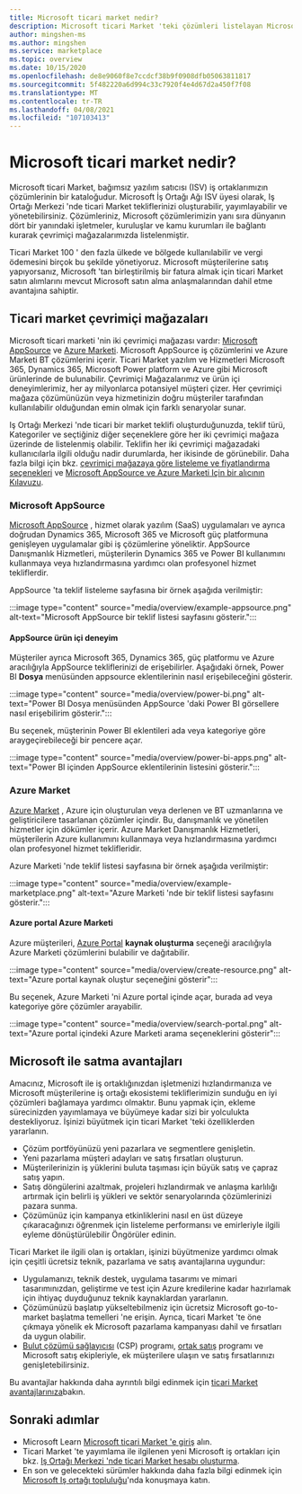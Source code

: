 ```yaml
---
title: Microsoft ticari market nedir?
description: Microsoft ticari Market 'teki çözümleri listelayan Microsoft iş ortakları için avantajlara ve seçeneklere genel bakış.
author: mingshen-ms
ms.author: mingshen
ms.service: marketplace
ms.topic: overview
ms.date: 10/15/2020
ms.openlocfilehash: de8e9060f8e7ccdcf38b9f0908dfb05063811817
ms.sourcegitcommit: 5f482220a6d994c33c7920f4e4d67d2a450f7f08
ms.translationtype: MT
ms.contentlocale: tr-TR
ms.lasthandoff: 04/08/2021
ms.locfileid: "107103413"
---
```

# <a name="what-is-the-microsoft-commercial-marketplace"></a>Microsoft ticari market nedir?

Microsoft ticari Market, bağımsız yazılım satıcısı (ISV) iş ortaklarımızın çözümlerinin bir kataloğudur. Microsoft İş Ortağı Ağı ISV üyesi olarak, Iş Ortağı Merkezi 'nde ticari Market tekliflerinizi oluşturabilir, yayımlayabilir ve yönetebilirsiniz. Çözümleriniz, Microsoft çözümlerimizin yanı sıra dünyanın dört bir yanındaki işletmeler, kuruluşlar ve kamu kurumları ile bağlantı kurarak çevrimiçi mağazalarımızda listelenmiştir.

Ticari Market 100 ' den fazla ülkede ve bölgede kullanılabilir ve vergi ödemesini birçok bu şekilde yönetiyoruz. Microsoft müşterilerine satış yapıyorsanız, Microsoft 'tan birleştirilmiş bir fatura almak için ticari Market satın alımlarını mevcut Microsoft satın alma anlaşmalarından dahil etme avantajına sahiptir.

## <a name="commercial-marketplace-online-stores"></a>Ticari market çevrimiçi mağazaları

Microsoft ticari marketi 'nin iki çevrimiçi mağazası vardır: [Microsoft AppSource](https://appsource.microsoft.com/) ve [Azure Marketi](https://azuremarketplace.microsoft.com/). Microsoft AppSource iş çözümlerini ve Azure Marketi BT çözümlerini içerir. Ticari Market yazılım ve Hizmetleri Microsoft 365, Dynamics 365, Microsoft Power platform ve Azure gibi Microsoft ürünlerinde de bulunabilir. Çevrimiçi Mağazalarımız ve ürün içi deneyimlerimiz, her ay milyonlarca potansiyel müşteri çizer. Her çevrimiçi mağaza çözümünüzün veya hizmetinizin doğru müşteriler tarafından kullanılabilir olduğundan emin olmak için farklı senaryolar sunar.

Iş Ortağı Merkezi 'nde ticari bir market teklifi oluşturduğunuzda, teklif türü, Kategoriler ve seçtiğiniz diğer seçeneklere göre her iki çevrimiçi mağaza üzerinde de listelenmiş olabilir. Teklifin her iki çevrimiçi mağazadaki kullanıcılarla ilgili olduğu nadir durumlarda, her ikisinde de görünebilir. Daha fazla bilgi için bkz. [çevrimiçi mağazaya göre listeleme ve fiyatlandırma seçenekleri](determine-your-listing-type.md#listing-and-pricing-options-by-online-store) ve [Microsoft AppSource ve Azure Marketi Için bir alıcının Kılavuzu](https://aka.ms/MarketplaceBuyerGuide).

### <a name="microsoft-appsource"></a>Microsoft AppSource

[Microsoft AppSource](https://appsource.microsoft.com/) , hizmet olarak yazılım (SaaS) uygulamaları ve ayrıca doğrudan Dynamics 365, Microsoft 365 ve Microsoft güç platformuna genişleyen uygulamalar gibi iş çözümlerine yöneliktir. AppSource Danışmanlık Hizmetleri, müşterilerin Dynamics 365 ve Power BI kullanımını kullanmaya veya hızlandırmasına yardımcı olan profesyonel hizmet tekliflerdir.

AppSource 'ta teklif listeleme sayfasına bir örnek aşağıda verilmiştir:

:::image type="content" source="media/overview/example-appsource.png" alt-text="Microsoft AppSource bir teklif listesi sayfasını gösterir.":::

####  <a name="appsource-in-product-experience"></a>AppSource ürün içi deneyim

Müşteriler ayrıca Microsoft 365, Dynamics 365, güç platformu ve Azure aracılığıyla AppSource tekliflerinizi de erişebilirler. Aşağıdaki örnek, Power BI **Dosya** menüsünden appsource eklentilerinin nasıl erişebileceğini gösterir.

:::image type="content" source="media/overview/power-bi.png" alt-text="Power BI Dosya menüsünden AppSource 'daki Power BI görsellere nasıl erişebilirim gösterir."::: 

Bu seçenek, müşterinin Power BI eklentileri ada veya kategoriye göre araygeçirebileceği bir pencere açar. 

:::image type="content" source="media/overview/power-bi-apps.png" alt-text="Power BI içinden AppSource eklentilerinin listesini gösterir."::: 

### <a name="azure-marketplace"></a>Azure Market

[Azure Market](https://azuremarketplace.microsoft.com/) , Azure için oluşturulan veya derlenen ve BT uzmanlarına ve geliştiricilere tasarlanan çözümler içindir. Bu, danışmanlık ve yönetilen hizmetler için dökümler içerir. Azure Market Danışmanlık Hizmetleri, müşterilerin Azure kullanımını kullanmaya veya hızlandırmasına yardımcı olan profesyonel hizmet teklifleridir.

Azure Marketi 'nde teklif listesi sayfasına bir örnek aşağıda verilmiştir:

:::image type="content" source="media/overview/example-marketplace.png" alt-text="Azure Marketi 'nde bir teklif listesi sayfasını gösterir."::: 

#### <a name="azure-marketplace-in-the-azure-portal"></a>Azure portal Azure Marketi

Azure müşterileri, [Azure Portal](https://portal.azure.com/) **kaynak oluşturma** seçeneği aracılığıyla Azure Marketi çözümlerini bulabilir ve dağıtabilir.

:::image type="content" source="media/overview/create-resource.png" alt-text="Azure portal kaynak oluştur seçeneğini gösterir"::: 

Bu seçenek, Azure Marketi 'ni Azure portal içinde açar, burada ad veya kategoriye göre çözümler arayabilir.

:::image type="content" source="media/overview/search-portal.png" alt-text="Azure portal içindeki Azure Marketi arama seçeneklerini gösterir"::: 

## <a name="benefits-of-selling-with-microsoft"></a>Microsoft ile satma avantajları

Amacınız, Microsoft ile iş ortaklığınızdan işletmenizi hızlandırmanıza ve Microsoft müşterilerine iş ortağı ekosistemi tekliflerimizin sunduğu en iyi çözümleri bağlamaya yardımcı olmaktır. Bunu yapmak için, ekleme sürecinizden yayımlamaya ve büyümeye kadar sizi bir yolculukta destekliyoruz. İşinizi büyütmek için ticari Market 'teki özelliklerden yararlanın.

- Çözüm portföyünüzü yeni pazarlara ve segmentlere genişletin.
- Yeni pazarlama müşteri adayları ve satış fırsatları oluşturun.
- Müşterilerinizin iş yüklerini buluta taşıması için büyük satış ve çapraz satış yapın. 
- Satış döngülerini azaltmak, projeleri hızlandırmak ve anlaşma karlılığı artırmak için belirli iş yükleri ve sektör senaryolarında çözümlerinizi pazara sunma.
- Çözümünüz için kampanya etkinliklerini nasıl en üst düzeye çıkaracağınızı öğrenmek için listeleme performansı ve emirleriyle ilgili eyleme dönüştürülebilir Öngörüler edinin.

Ticari Market ile ilgili olan iş ortakları, işinizi büyütmenize yardımcı olmak için çeşitli ücretsiz teknik, pazarlama ve satış avantajlarına uygundur:

- Uygulamanızı, teknik destek, uygulama tasarımı ve mimari tasarımınızdan, geliştirme ve test için Azure kredilerine kadar hazırlamak için ihtiyaç duyduğunuz teknik kaynaklardan yararlanın.
- Çözümünüzü başlatıp yükseltebilmeniz için ücretsiz Microsoft go-to-market başlatma temelleri 'ne erişin. Ayrıca, ticari Market 'te öne çıkmaya yönelik ek Microsoft pazarlama kampanyası dahil ve fırsatları da uygun olabilir.
- [Bulut çözümü sağlayıcısı](https://partner.microsoft.com/cloud-solution-provider) (CSP) programı, [ortak satış](marketplace-co-sell.md) programı ve Microsoft satış ekipleriyle, ek müşterilere ulaşın ve satış fırsatlarınızı genişletebilirsiniz.

Bu avantajlar hakkında daha ayrıntılı bilgi edinmek için [ticari Market avantajlarınıza](gtm-your-marketplace-benefits.md)bakın.

## <a name="next-steps"></a>Sonraki adımlar

- Microsoft Learn [Microsoft ticari Market 'e giriş](/learn/modules/intro-commercial-marketplace/) alın.
- Ticari Market 'te yayımlama ile ilgilenen yeni Microsoft iş ortakları için bkz. [Iş Ortağı Merkezi 'nde ticari Market hesabı oluşturma](create-account.md).
- En son ve gelecekteki sürümler hakkında daha fazla bilgi edinmek için [Microsoft Iş ortağı topluluğu](https://www.microsoftpartnercommunity.com/)'nda konuşmaya katın.
